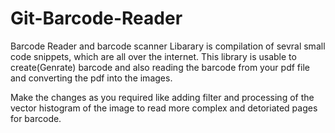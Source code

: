 Git-Barcode-Reader
==================

Barcode Reader and barcode scanner 
Libarary is compilation of sevral small code snippets, which are all over the internet. This library is usable to create(Genrate) 
barcode and also reading the barcode from your pdf file and converting the pdf into the images. 

Make the changes as you required like adding filter and processing of the vector histogram of the image to read more complex  and 
detoriated pages for barcode.
